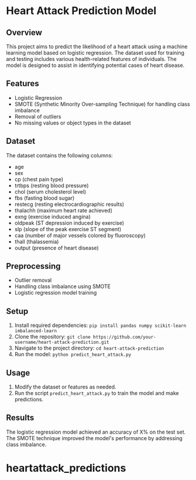 # Heart Attack Prediction Model

## Overview
This project aims to predict the likelihood of a heart attack using a machine learning model based on logistic regression. The dataset used for training and testing includes various health-related features of individuals. The model is designed to assist in identifying potential cases of heart disease.

## Features
- Logistic Regression
- SMOTE (Synthetic Minority Over-sampling Technique) for handling class imbalance
- Removal of outliers
- No missing values or object types in the dataset

## Dataset
The dataset contains the following columns:
- age
- sex
- cp (chest pain type)
- trtbps (resting blood pressure)
- chol (serum cholesterol level)
- fbs (fasting blood sugar)
- restecg (resting electrocardiographic results)
- thalachh (maximum heart rate achieved)
- exng (exercise induced angina)
- oldpeak (ST depression induced by exercise)
- slp (slope of the peak exercise ST segment)
- caa (number of major vessels colored by fluoroscopy)
- thall (thalassemia)
- output (presence of heart disease)

## Preprocessing
- Outlier removal
- Handling class imbalance using SMOTE
- Logistic regression model training

## Setup
1. Install required dependencies: `pip install pandas numpy scikit-learn imbalanced-learn`
2. Clone the repository: `git clone https://github.com/your-username/heart-attack-prediction.git`
3. Navigate to the project directory: `cd heart-attack-prediction`
4. Run the model: `python predict_heart_attack.py`

## Usage
1. Modify the dataset or features as needed.
2. Run the script `predict_heart_attack.py` to train the model and make predictions.

## Results
The logistic regression model achieved an accuracy of X% on the test set. The SMOTE technique improved the model's performance by addressing class imbalance.

# heartattack_predictions
